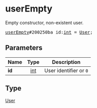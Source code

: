 # userEmpty

Empty constructor, non-existent user.

<pre>
<a href="../constructor/userEmpty.md">userEmpty</a>#200250ba id:<a href="../type/int.md">int</a> = <a href="../type/User.md">User</a>;
</pre>
## Parameters

| Name | Type | Description |
|------|:----:|-------------|
| **id** | <a href="../type/int.md">int</a> | User identifier or `0` |

## Type

<a href="../type/User.md">User</a>
